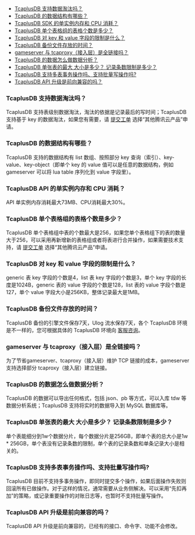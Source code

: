 - [TcaplusDB 支持数据淘汰吗？](#41)
- [TcaplusDB 的数据结构有哪些？](#43)
- [TcaplusDB SDK 的单实例内存和 CPU 消耗？](#67)
- [TcaplusDB 单个表格组的表格个数是多少？](#68)
- [TcaplusDB 对 key 和 value 字段的限制是什么？](#69)
- [TcaplusDB 备份文件存放的时间？](#72)
- [gameserver 与 tcaproxy（接入层）是全链接吗？](#73)
- [TcaplusDB 的数据怎么做数据分析？](#74)
- [TcaplusDB 单张表的最大 大小是多少？ 记录条数限制是多少？](#82)
- [TcaplusDB 支持多表事务操作吗、支持批量写操作吗?](#85)
- [TcaplusDB API 升级是前向兼容的吗？](#88)

<span id="41"></span>
### TcaplusDB 支持数据淘汰吗？
TcaplusDB 支持表级别数据淘汰，淘汰的依据是记录最后的写时间；TcaplusDB 支持基于 key 的数据淘汰，如果您有需要，请 [提交工单](https://console.cloud.tencent.com/workorder/category)  选择“其他腾讯云产品”申请。

<span id="43"></span>
### TcaplusDB 的数据结构有哪些？
TcaplusDB 支持的数据结构有 list 数组、按照部分 key 查询（索引）、key-value、key-object（即单个 key 的 value 值可以是任意的数据结构，例如 gameserver 可以将 lua table 序列化到 value 字段里）。

<span id="67"></span>
### TcaplusDB API 的单实例内存和 CPU 消耗？
API 单实例内存消耗最大73MB、CPU消耗最大30%。

<span id="68"></span>
### TcaplusDB 单个表格组的表格个数是多少？
TcaplusDB 单个表格组中表的个数最大是256，如果您单个表格组下的表的数量大于256，可以采用再新增新的表格组或者将表进行合并操作，如果需要技术支持，请 [提交工单](https://console.cloud.tencent.com/workorder/category) 选择“其他腾讯云产品”申请。

<span id="69"></span>
### TcaplusDB 对 key 和 value 字段的限制是什么？
generic 表 key 字段的个数是4，list 表 key 字段的个数是3，单个 key 字段的长度是1024B，generic 表的 value 字段的个数是128，list 表的 value 字段个数是127，单个 value 字段大小是256KB，整体记录最大是1MB。

<span id="72"></span>
### TcaplusDB 备份文件存放的时间？
TcaplusDB 备份的引擎文件保存7天，Ulog 流水保存7天，各个 TcaplusDB 环境是不一样的，您可根据具体的 TcaplusDB 环境向 [客服咨询](https://intl.cloud.tencent.com/support)。

<span id="73"></span>
### gameserver 与 tcaproxy（接入层）是全链接吗？
为了节省gameserver、tcaproxy（接入层）维护 TCP 链接的成本，gameserver 支持选择部分 tcaproxy（接入层）建立链接。

<span id="74"></span>
### TcaplusDB 的数据怎么做数据分析？
TcaplusDB 的数据可以导出任何格式，包括 json、pb 等方式，可以入库 tdw 等数据分析系统；TcaplusDB 支持将实时的数据导入到 MySQL 数据库等。

<span id="82"></span>
### TcaplusDB 单张表的最大 大小是多少？ 记录条数限制是多少？
单个表能细分到1w个数据分片，每个数据分片是256GB，即单个表的总大小是1w * 256GB，单个表没有记录条数的限制，单个表的记录条数和单条记录大小是相关的。

<span id="85"></span>
### TcaplusDB 支持多表事务操作吗、支持批量写操作吗?
TcaplusDB 目前不支持多事务操作，即同时提交多个操作，如果后面操作失败则回滚所有已做操作。对于这样的情况，通常需要从业务侧解决。可以采用“先扣再加”的策略，或记录重要操作的对账日志等，也暂时不支持批量写操作。

<span id="88"></span>
### TcaplusDB API 升级是前向兼容的吗？
TcaplusDB API 升级是前向兼容的，已经有的接口、命令字、功能不会修改。
